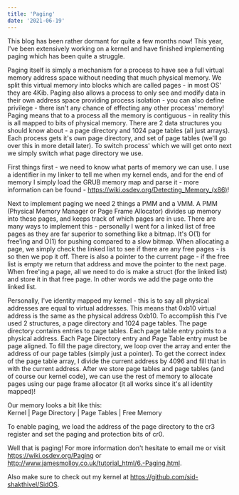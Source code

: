 ```yaml
---
title: 'Paging'
date: '2021-06-19'
---
```


This blog has been rather dormant for quite a few months now!
This year, I've been extensively working on a kernel and have finished implementing paging which has been quite a struggle.

Paging itself is simply a mechanism for a process to have see a full virtual memory address space without needing that much physical memory. We split this virtual memory into blocks which are called pages - in most OS' they are 4Kib. Paging also allows a process to only see and modify data in their own address space providing process isolation - you can also define privilege - there isn't any chance of effecting any other process' memory! Paging means that to a process all the memory is contiguous - in reality this is all mapped to bits of physical memory. There are 2 data structures you should know about - a page directory and 1024 page tables (all just arrays). Each process gets it's own page directory, and set of page tables (we'll go over this in more detail later). To switch process' which we will get onto next we simply switch what page directory we use.

First things first - we need to know what parts of memory we can use. I use a identifier in my linker to tell me when my kernel ends, and for the end of memory I simply load the GRUB memory map and parse it - more information can be found - https://wiki.osdev.org/Detecting_Memory_(x86)!

Next to implement paging we need 2 things a PMM and a VMM. A PMM (Physical Memory Manager or Page Frame Allocator) divides up memory into these pages, and keeps track of which pages are in use. There are many ways to implement this - personally I went for a linked list of free pages as they are far superior to something like a bitmap. It's O(1) for free'ing and O(1) for pushing compared to a slow bitmap. When allocating a page, we simply check the linked list to see if there are any free pages - is so then we pop it off. There is also a pointer to the current page - if the free list is empty we return that address and move the pointer to the next page. When free'ing a page, all we need to do is make a struct (for the linked list) and store it in that free page. In other words we add the page onto the linked list.

Personally, I've identity mapped my kernel - this is to say all physical addresses are equal to virtual addresses. This means that 0xb10 virtual address is the same as the physical address 0xb10. To accomplish this I've used 2 structures, a page directory and 1024 page tables. The page directory contains entries to page tables. Each page table entry points to a physical address. Each Page Directory entry and Page Table entry must be page aligned. To fill the page directory, we loop over the array and enter the address of our page tables (simply just a pointer). To get the correct index of the page table array, I divide the current address by 4096 and fill that in with the current address. After we store page tables and page tables (and of course our kernel code), we can use the rest of memory to allocate pages using our page frame allocator (it all works since it's all identity mapped)!

Our memory looks a bit like this:\
Kernel | Page Directory | Page Tables | Free Memory

To enable paging, we load the address of the page directory to the cr3 register and set the paging and protection bits of cr0.

Well that is paging! For more information don't hesitate to email me or visit https://wiki.osdev.org/Paging or http://www.jamesmolloy.co.uk/tutorial_html/6.-Paging.html.

Also make sure to check out my kernel at https://github.com/sid-shakthivel/SidOS.
